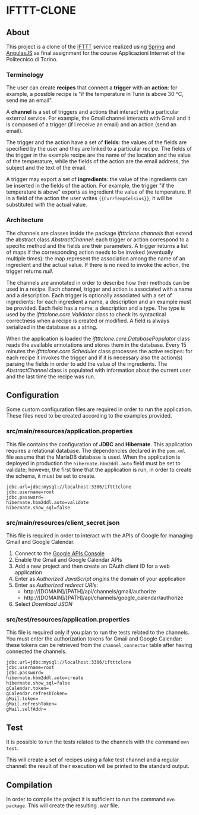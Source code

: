 # IFTTT-CLONE

## About
This project is a clone of the [IFTTT](https://ifttt.com) service realized using [Spring](https://spring.io) and [AngulasJS](https://angularjs.org) as final assignment for the course Applicazioni Internet of the Politecnico di Torino.

### Terminology
The user can create **recipes** that connect a **trigger** with an **action**: for example, a possible recipe is "if the temperature in Turin is above 30 °C, send me an email".

A **channel** is a set of triggers and actions that interact with a particular external service. For example, the Gmail channel interacts with Gmail and it is composed of a trigger (if I receive an email) and an action (send an email).

The trigger and the action have a set of **fields**: the values of the fields are specified by the user and they are linked to a particular recipe. The fields of the trigger in the example recipe are the name of the location and the value of the temperature, while the fields of the action are the email address, the subject and the text of the email.

A trigger may export a set of **ingredients**: the value of the ingredients can be inserted in the fields of the action. For example, the trigger "if the temperature is above" exports as ingredient the value of the temperature. If in a field of the action the user writes `{{CurrTempCelsius}}`, it will be substituted with the actual value.

### Architecture
The channels are classes inside the package *iftttclone.channels* that extend the abstract class *AbstractChannel*: each trigger or action correspond to a specific method and the fields are their parameters. A trigger returns a list of maps if the corresponding action needs to be invoked (eventually multiple times): the map represent the association among the name of an ingredient and the actual value. If there is no need to invoke the action, the trigger returns *null*.

The channels are annotated in order to describe how their methods can be used in a recipe. Each channel, trigger and action is associated with a name and a description. Each trigger is optionally associated with a set of ingredients: for each ingredient a name, a description and an example must be provided. Each field has a name, a description and a type. The type is used by the *iftttclone.core.Validator* class to check its syntactical correctness when a recipe is created or modified. A field is always serialized in the database as a string.

When the application is loaded the *iftttclone.core.DatabasePopulator* class reads the available annotations and stores them in the database. Every 15 minutes the *iftttclone.core.Scheduler* class processes the active recipes: for each recipe it invokes the trigger and if it is necessary also the action(s) parsing the fields in order to add the value of the ingredients. The *AbstractChannel* class is populated with information about the current user and the last time the recipe was run.

## Configuration
Some custom configuration files are required in order to run the application. These files need to be created according to the examples provided.

### src/main/resources/application.properties
This file contains the configuration of **JDBC** and **Hibernate**.
This application requires a relational database. The dependencies declared in the `pom.xml` file assume that the MariaDB database is used. When the application is deployed in production the `hibernate.hbm2ddl.auto` field must be set to validate; however, the first time that the application is run, in order to create the schema, it must be set to create.

    jdbc.url=jdbc:mysql://localhost:3306/iftttclone
    jdbc.username=root
    jdbc.password=
    hibernate.hbm2ddl.auto=validate
    hibernate.show_sql=false

### src/main/resources/client_secret.json
This file is required in order to interact with the APIs of Google for managing Gmail and Google Calendar.

1. Connect to the [Google APIs Console](https://console.developers.google.com)
2. Enable the Gmail and Google Calendar APIs
3. Add a new project and then create an OAuth client ID for a web application
4. Enter as *Authorized JavaScript origins* the domain of your application
5. Enter as *Authorized redirect URIs*:
    - http://[DOMAIN]/[PATH]/api/channels/gmail/authorize
    - http://[DOMAIN]/[PATH]/api/channels/google_calendar/authorize
6. Select *Download JSON*

### src/test/resources/application.properties
This file is required only if you plan to run the tests related to the channels. You must enter the authorization tokens for Gmail and Google Calendar: these tokens can be retrieved from the `channel_connector` table after having connected the channels.

    jdbc.url=jdbc:mysql://localhost:3306/iftttclone
    jdbc.username=root
    jdbc.password=
    hibernate.hbm2ddl.auto=create
    hibernate.show_sql=false
    gCalendar.token=
    gCalendar.refreshToken=
    gMail.token=
    gMail.refreshToken=
    gMail.selfAddr=

## Test
It is possible to run the tests related to the channels with the command `mvn test`.

This will create a set of recipes using a fake test channel and a regular channel: the result of their execution will be printed to the standard output.

## Compilation
In order to compile the project it is sufficient to run the command `mvn package`. This will create the resulting .war file.
